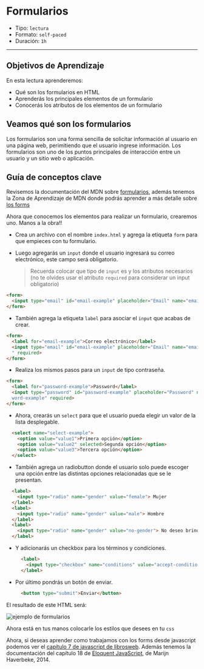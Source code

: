 # Formularios

- Tipo: `lectura`
- Formato: `self-paced`
- Duración: `1h`

***

## Objetivos de Aprendizaje

En esta lectura aprenderemos:

- Qué son los formularios en HTML
- Aprenderás los principales elementos de un formulario
- Conocerás los atributos de los elementos de un formulario

## Veamos qué son los formularios

Los formularios son una forma sencilla de solicitar información al usuario en
una página web, perimitiendo que el usuario ingrese información. Los formularios
son uno de los puntos principales de interacción entre un usuario y un sitio web
o aplicación.

## Guía de conceptos clave

Revisemos la documentación del MDN sobre
[formularios](https://developer.mozilla.org/es/docs/Web/HTML/Elemento/form),
además tenemos la Zona de Aprendizaje de MDN donde podrás aprender a más
detalle sobre [los forms](https://developer.mozilla.org/es/docs/Learn/HTML/Forms)

Ahora que conocemos los elementos para realizar un formulario, crearemos uno.
Manos a la obra!!

- Crea un archivo con el nombre `index.html` y agrega la etiqueta `form` para
  que empieces con tu formulario.

- Luego agregarás un `input` donde el usuario ingresará su correo electrónico,
  este campo será obligatorio.
  > Recuerda colocar que tipo de `input` es y los atributos necesarios (no te
  > olvides usar el atributo `required` para considerar un input obligatorio)

```html
<form>
  <input type="email" id="email-example" placeholder="Email" name="email-example" required>
</form>
```

- También agrega la etiqueta `label` para asociar el `input` que acabas de
  crear.

```html
<form>
  <label for="email-example">Correo electrónico</label>
  <input type="email" id="email-example" placeholder="Email" name="email-example
  " required>
</form>
```

- Realiza los mismos pasos para un `input` de tipo contraseña.

```html
<form>
  <label for="password-example">Password</label>
  <input type="password" id="password-example" placeholder="Password" name="pass
  word-example" required>
</form>
```

- Ahora, crearás un `select` para que el usuario pueda elegir un valor de la
  lista desplegable.

```html
  <select name="select-example">
    <option value="value1">Primera opción</option>
    <option value="value2" selected>Segunda opción</option>
    <option value="value3">Tercera opción</option>
  </select>
```

- También agrega un radiobutton donde el usuario solo puede escoger una
  opción entre las distintas opciones relacionadas que se le presentan.

```html
  <label>
    <input type="radio" name="gender" value="female"> Mujer
  </label>
  <label>
    <input type="radio" name="gender" value="male"> Hombre
  </label>
  <label>
    <input type="radio" name="gender" value="no-gender"> No deseo brindar información
  </label>
```

- Y adicionarás un checkbox para los términos y condiciones.

  ```html
    <label>
      <input type="checkbox" name="conditions" value="accept-conditions" checked> Acepto los términos y condiciones
    </label>
  ```

- Por último pondrás un botón de enviar.

  ```html
    <button type="submit">Enviar</button>
  ```

El resultado de este HTML será:

![ejemplo de formularios](https://user-images.githubusercontent.com/25906896/39826718-2daeff3e-537b-11e8-8d60-bba02479bf16.png)

Ahora está en tus manos colocarle los estilos que desees en tu `css`

Ahora, si deseas aprender como trabajamos con los forms desde javascript
podemos ver el
[capítulo 7 de javascript de librosweb](http://librosweb.es/libro/javascript/capitulo_7.html).
Además tenemos la documentación del capítulo 18 de [Eloquent JavaScript](https://eloquentjavascript.net/18_http.html),
de Marijn Haverbeke, 2014.
